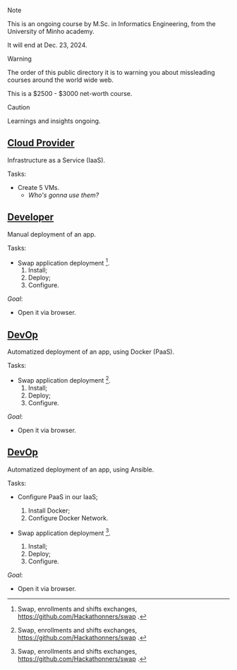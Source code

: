 > [!NOTE]
> This is an ongoing course by M.Sc. in Informatics Engineering, from the University of Minho academy.
>
> It will end at Dec. 23, 2024.

> [!WARNING]
> The order of this public directory it is to warning you about missleading courses around the world wide web.
>
> This is a $2500 - $3000 net-worth course.


> [!CAUTION]
> Learnings and insights ongoing.

## [Cloud Provider](0.CreateVMs_IaaS)
Infrastructure as a Service (IaaS).

Tasks:
  - Create 5 VMs.
    - *Who's gonna use them?*

## [Developer](1.InstallSwap_Manually)
Manual deployment of an app.

Tasks:
  - Swap application deployment [^1].
    1. Install; 
    2. Deploy;
    3. Configure.

*Goal*:
  - Open it via browser.
   
## [DevOp](2.InstallSwap_Docker)
Automatized deployment of an app, using Docker (PaaS).

Tasks:
  - Swap application deployment [^1].
    1. Install; 
    2. Deploy;
    3. Configure.

*Goal*:
  - Open it via browser.

## [DevOp](3.InstallSwap_Ansible)
Automatized deployment of an app, using Ansible.

Tasks:
  - Configure PaaS in our IaaS;
    1. Install Docker;
    2. Configure Docker Network.
      
  - Swap application deployment [^1].
    1. Install; 
    2. Deploy;
    3. Configure.

*Goal*:
  - Open it via browser.

<!--References-->
[^1]: Swap, enrollments and shifts exchanges, https://github.com/Hackathonners/swap .
